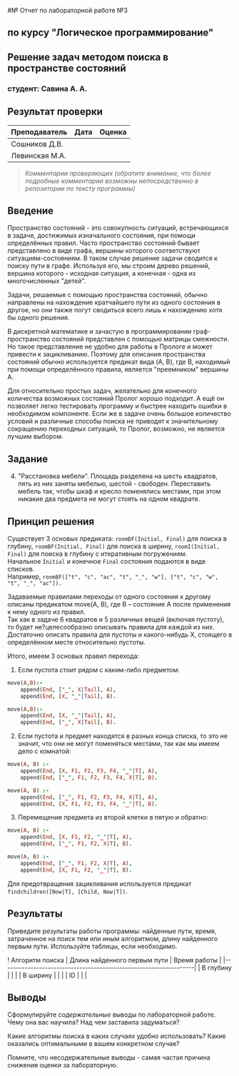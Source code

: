 #№ Отчет по лабораторной работе №3
## по курсу "Логическое программирование"

## Решение задач методом поиска в пространстве состояний

### студент: Савина А. А.

## Результат проверки

| Преподаватель     | Дата         |  Оценка       |
|-------------------|--------------|---------------|
| Сошников Д.В. |              |               |
| Левинская М.А.|              |               |

> *Комментарии проверяющих (обратите внимание, что более подробные комментарии возможны непосредственно в репозитории по тексту программы)*


## Введение

Пространство состояний - это совокупность ситуаций, встречающихся в задаче, достижимых изначального состояния, при помощи определённых правил. Часто пространство состояний бывает представлено в виде графа, вершины которого соответствуют ситуациям-состояниям. В таком случае решение задачи сводится к поиску пути в графе. Используя его, мы строим дерево решений, вершина которого - исходная ситуация, а конечная - одна из многочисленных "детей".  

Задачи, решаемые c помощью пространства состояний, обычно направлены на нахождение кратчайшего пути из одного состояния в другое, но они также погут сводиться всего лишь к нахождению хотя бы одного решения.  

В дискретной математике и зачастую в программировании граф-пространство состояний представлен с помощью матрицы смежности. Но такое представление не удобно для работы в Прологе и может привести к зацикливанию. Поэтому для описания пространства состояний обычно используется предикат вида (A, B), где B, находимый при помощи определённого правила, является "преемником" вершины A.  

Для относительно простых задач, желательно для конечного количества возможных состояний Пролог хорошо подходит. А ещё он позволяет легко тестировать программу и быстрее находить ошибки в необходимом компоненте. Если же в задаче очень большое количество условий и различные способы поиска не приводят к значительному сокращению переходных ситуаций, то Пролог, возможно, не является лучшим выбором.  

## Задание

4. "Расстановка мебели". Площадь разделена на шесть квадратов, пять из них заняты мебелью, шестой - свободен. Переставить мебель так, чтобы шкаф и кресло поменялись местами, при этом никакие два предмета не могут стоять на одном квадрате.
## Принцип решения
Существует 3 основых предиката:  `roomDF(Initial, Final)` для поиска в глубину, `roomBF(Initial, Final)` для поиска в ширину, `roomI(Initial, Final)` для поиска в глубину с итеративным погружением.  
Начальное `Initial` и конечное `Final` состояния подаются в виде списков.  
Например, `roomBF(["t", "c", "ac", "t", "_", "w"], ["t", "c", "w", "t", "_", "ac"]).`  

Задаваемые правилами переходы от одного состояния к другому описаны предикатом move(A, B), где B – состояние A после применения к нему одного из правил.  
Так как в задаче 6 квадратов и 5 различных вещей (включая пустоту), то будет не?целесообразно описывать правила для каждой из них. Достаточно описать правила для пустоты и какого-нибудь X, стоящего в определённом месте относительно пустоты.  

Итого, имеем 3 основых правил перехода:  
1) Если пустота стоит рядом с каким-либо предметом:
```prolog
move(A,B):-
	append(End, ["_", X|Tail], A),
	append(End, [X, "_"|Tail], B).

move(A,B):-
	append(End, [X, "_"|Tail], A),
	append(End, ["_", X|Tail], B).
```
2) Если пустота и предмет находятся в разных конца списка, то это не значит, что они не могут поменяться местами, так как мы имеем дело с комнатой:
```prolog
move(A, B) :-
	append(End, [X, F1, F2, F3, F4, "_"|T], A),
	append(End, ["_", F1, F2, F3, F4, X|T], B).

move(A, B) :-
	append(End, ["_", F1, F2, F3, F4, X|T], A),
	append(End, [X, F1, F2, F3, F4, "_"|T], B).
```
3) Перемещение предмета из второй клетки в пятую и обратно:
```prolog
move(A, B) :-
	append(End, [X, F1, F2, "_"|T], A),
	append(End, ["_", F1, F2, X|T], B).

move(A, B) :-
	append(End, ["_", F1, F2, X|T], A),
	append(End, [X, F1, F2, "_"|T], B).

``` 

Для предотвращения зацикливания используется предикат `findchildren([Now|T], [Child, Now|T])`.

## Результаты

Приведите результаты работы программы: найденные пути, время, затраченное на поиск тем или иным алгоритмом, длину найденного первым пути. Используйте таблицы,
если необходимо.

! Алгоритм поиска |  Длина найденного первым пути  |  Время работы  |
|-------------------------------------------------------------------|
| В глубину       |                                |                |
| В ширину        |                                |                |
| ID              |                                |                |

## Выводы

Сформулируйте *содержательные* выводы по лабораторной работе. 
Чему она вас научила? Над чем заставила задуматься? 

Какие алгоритмы поиска в каких случаях удобно использовать? Какие оказались оптимальными в вашем конкретном случае?

Помните, что несодержательные выводы -
самая частая причина снижения оценки за лабораторную.




